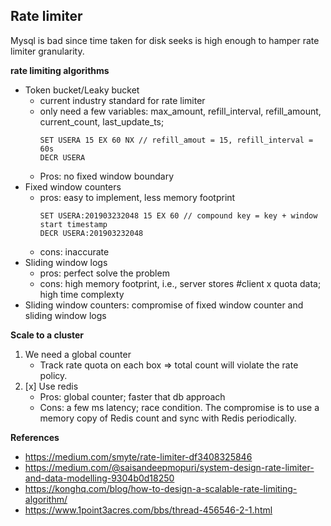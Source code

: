 ## Rate limiter
Mysql is bad since time taken for disk seeks is high enough to hamper rate limiter granularity.

**rate limiting algorithms**
- Token bucket/Leaky bucket
    - current industry standard for rate limiter
    - only need a few variables: max_amount, refill_interval, refill_amount, current_count,     last_update_ts;
        ```redis
        SET USERA 15 EX 60 NX // refill_amout = 15, refill_interval = 60s
        DECR USERA
        ```
    - Pros: no fixed window boundary    
- Fixed window counters
    - pros: easy to implement, less memory footprint
        ```redis
        SET USERA:201903232048 15 EX 60 // compound key = key + window start timestamp
        DECR USERA:201903232048  
        ```
    - cons: inaccurate
- Sliding window logs
    - pros: perfect solve the problem
    - cons: high memory footprint, i.e., server stores #client x quota data; high time complexty
- Sliding window counters: compromise of fixed window counter and sliding window logs  

**Scale to a cluster**
1. We need a global counter 
    - Track rate quota on each box => total count will violate the rate policy.
2. [x] Use redis
    - Pros: global counter; faster that db approach
    - Cons: a few ms latency; race condition. The compromise is to use a memory copy of Redis count and sync with Redis periodically. 


**References**
- https://medium.com/smyte/rate-limiter-df3408325846
- https://medium.com/@saisandeepmopuri/system-design-rate-limiter-and-data-modelling-9304b0d18250
- https://konghq.com/blog/how-to-design-a-scalable-rate-limiting-algorithm/
- https://www.1point3acres.com/bbs/thread-456546-2-1.html
